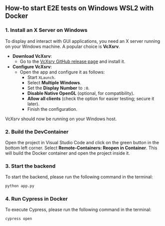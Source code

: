 ## How-to start E2E tests on Windows WSL2 with Docker

### 1. Install an X Server on Windows
To display and interact with GUI applications, you need an X server running on your Windows machine. A popular choice is **VcXsrv**.

- **Download VcXsrv**:
  - Go to the [VcXsrv GitHub release page](https://sourceforge.net/projects/vcxsrv/) and install it.
- **Configure VcXsrv**:
   - Open the app and configure it as follows:
     - Start `XLaunch`.
     - Select **Multiple Windows**.
     - Set the **Display Number** to `:0`.
     - **Disable Native OpenGL** (optional, for compatibility).
     - **Allow all clients** (check the option for easier testing; secure it later).
     - Finish the configuration.

VcXsrv should now be running on your Windows host.

### 2. Build the DevContainer
Open the project in Visual Studio Code and click on the green button in the bottom left corner. Select **Remote-Containers: Reopen in Container**. This will build the Docker container and open the project inside it.

### 3. Start the backend
To start the backend, please run the following command in the terminal:
```bash
python app.py
```

### 4. Run Cypress in Docker
To execute Cypress, please run the following command in the terminal:
```bash
cypress open
```